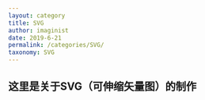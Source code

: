 ```yaml
---
layout: category
title: SVG
author: imaginist
date: 2019-6-21
permalink: /categories/SVG/
taxonomy: SVG
---
```


## 这里是关于SVG（可伸缩矢量图）的制作